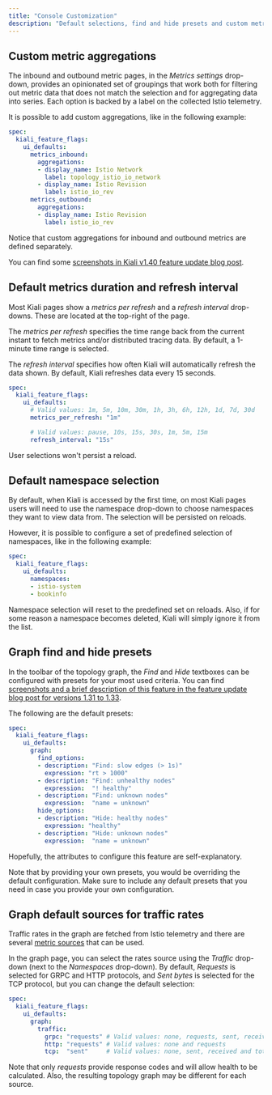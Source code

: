 ```yaml
---
title: "Console Customization"
description: "Default selections, find and hide presets and custom metric aggregations."
---
```


## Custom metric aggregations

The inbound and outbound metric pages, in the _Metrics settings_ drop-down,
provides an opinionated set of groupings that work both for filtering out
metric data that does not match the selection and for aggregating data into
series. Each option is backed by a label on the collected Istio telemetry.

It is possible to add custom aggregations, like in the following example:

```yaml
spec:
  kiali_feature_flags:
    ui_defaults:
      metrics_inbound:
        aggregations:
        - display_name: Istio Network
          label: topology_istio_io_network
        - display_name: Istio Revision
          label: istio_io_rev
      metrics_outbound:
        aggregations:
        - display_name: Istio Revision
          label: istio_io_rev
```

Notice that custom aggregations for inbound and outbound metrics are defined separately.

You can find some [screenshots in Kiali v1.40 feature update blog
post](https://medium.com/kialiproject/kiali-release-1-40-features-update-78f19fd113c5#fe3d).

## Default metrics duration and refresh interval

Most Kiali pages show a _metrics per refresh_ and a _refresh interval_
drop-downs. These are located at the top-right of the page.

The _metrics per refresh_ specifies the time range back from the current
instant to fetch metrics and/or distributed tracing data. By default, a
1-minute time range is selected.

The _refresh interval_ specifies how often Kiali will automatically refresh the
data shown. By default, Kiali refreshes data every 15 seconds.

```yaml
spec:
  kiali_feature_flags:
    ui_defaults:
      # Valid values: 1m, 5m, 10m, 30m, 1h, 3h, 6h, 12h, 1d, 7d, 30d
      metrics_per_refresh: "1m"

      # Valid values: pause, 10s, 15s, 30s, 1m, 5m, 15m
      refresh_interval: "15s"
```

User selections won't persist a reload.

## Default namespace selection

By default, when Kiali is accessed by the first time, on most Kiali pages users
will need to use the namespace drop-down to choose namespaces they want to view
data from. The selection will be persisted on reloads.

However, it is possible to configure a set of predefined selection of
namespaces, like in the following example:

```yaml
spec:
  kiali_feature_flags:
    ui_defaults:
      namespaces:
      - istio-system
      - bookinfo
```

Namespace selection will reset to the predefined set on reloads. Also, if for
some reason a namespace becomes deleted, Kiali will simply ignore it from the
list.

## Graph find and hide presets

In the toolbar of the topology graph, the _Find_ and _Hide_ textboxes can be
configured with presets for your most used criteria. You can find [screenshots
and a brief description of this feature in the feature update blog post for
versions 1.31 to 1.33](https://medium.com/kialiproject/kiali-releases-1-34-to-1-39-overview-587f33fac41a#3962).

The following are the default presets:

```yaml
spec:
  kiali_feature_flags:
    ui_defaults:
      graph:
        find_options:
        - description: "Find: slow edges (> 1s)"
          expression: "rt > 1000"
        - description: "Find: unhealthy nodes"
          expression:  "! healthy"
        - description: "Find: unknown nodes"
          expression:  "name = unknown"
        hide_options:
        - description: "Hide: healthy nodes"
          expression: "healthy"
        - description: "Hide: unknown nodes"
          expression:  "name = unknown"
```

Hopefully, the attributes to configure this feature are self-explanatory.

Note that by providing your own presets, you would be overriding the default
configuration. Make sure to include any default presets that you need in case
you provide your own configuration.

## Graph default sources for traffic rates

Traffic rates in the graph are fetched from Istio telemetry and there are
several [metric sources](https://istio.io/latest/docs/reference/config/metrics/)
that can be used.

In the graph page, you can select the rates source using the _Traffic_
drop-down (next to the _Namespaces_ drop-down). By default, _Requests_ is
selected for GRPC and HTTP protocols, and _Sent bytes_ is selected for the TCP
protocol, but you can change the default selection:

```yaml
spec:
  kiali_feature_flags:
    ui_defaults:
      graph:
        traffic:
          grpc: "requests" # Valid values: none, requests, sent, received and total
          http: "requests" # Valid values: none and requests
          tcp:  "sent"     # Valid values: none, sent, received and total
```

Note that only _requests_ provide response codes and will allow health to be
calculated. Also, the resulting topology graph may be different for each source.

